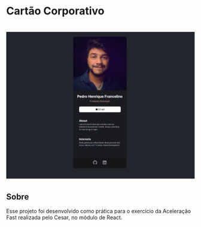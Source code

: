 # Cartão Corporativo 

<h1 align="center">
    <img src="./src/assets/cover.png" />
</h1>

## Sobre

Esse projeto foi desenvolvido como prática para o exercício da Aceleração Fast realizada pelo Cesar, no módulo de React.
